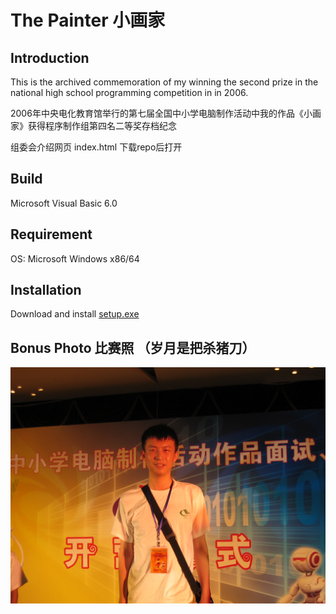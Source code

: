# The Painter 小画家

## Introduction

This is the archived commemoration of my winning the second prize in the national high school programming competition in  in 2006.

2006年中央电化教育馆举行的第七届全国中小学电脑制作活动中我的作品《小画家》获得程序制作组第四名二等奖存档纪念

组委会介绍网页 index.html 下载repo后打开

## Build
Microsoft Visual Basic 6.0

## Requirement
OS: Microsoft Windows x86/64

## Installation
Download and install [setup.exe](setup.exe)


## Bonus Photo 比赛照 （岁月是把杀猪刀）
![Photo](res/photo.jpg)
